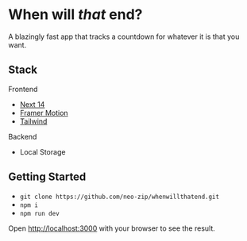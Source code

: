 # When will _that_ end?

A blazingly fast app that tracks a countdown for whatever it is that you want.

## Stack

Frontend

-  [Next 14](https://nextjs.org/)
-  [Framer Motion](https://www.framer.com/motion/)
-  [Tailwind](https://tailwindcss.com/)

Backend

-  Local Storage

## Getting Started

-  `git clone https://github.com/neo-zip/whenwillthatend.git`
-  `npm i`
-  `npm run dev`

Open [http://localhost:3000](http://localhost:3000) with your browser to see the result.
